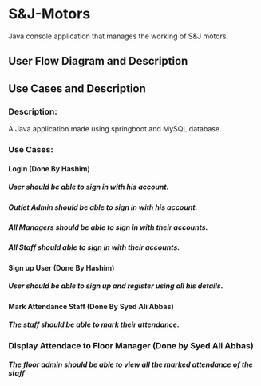 # S&J-Motors

Java console application that manages the working of S&J motors.
## User Flow Diagram and Description


## Use Cases and Description

### Description:  ####
A Java application made using springboot and MySQL database.

### Use Cases:

#### Login (Done By Hashim)

 
##### User should be able to sign in with his account.
  
##### Outlet Admin should be able to sign in with his account.
 
##### All Managers should be able to sign in with their accounts.
 
##### All Staff should able to sign in with their accounts.

#### Sign up User (Done By Hashim)
 
##### User should be able to sign up and register using all his details.

#### Mark Attendance Staff (Done By Syed Ali Abbas)
 
##### The staff should be able to mark their attendance.

### Display Attendace to Floor Manager (Done by Syed Ali Abbas)
 
##### The floor admin should be able to view all the marked attendance of the staff


